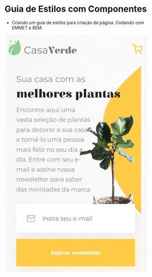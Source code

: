 # Guia de Estilos com Componentes

- Criando um guia de estilos para criação de página. Codando com EMMET e BEM.

![Casa-Verde](https://raw.githubusercontent.com/andreadcsousa/alura_webpage_emmet/main/files/casa-verde.jpg)
